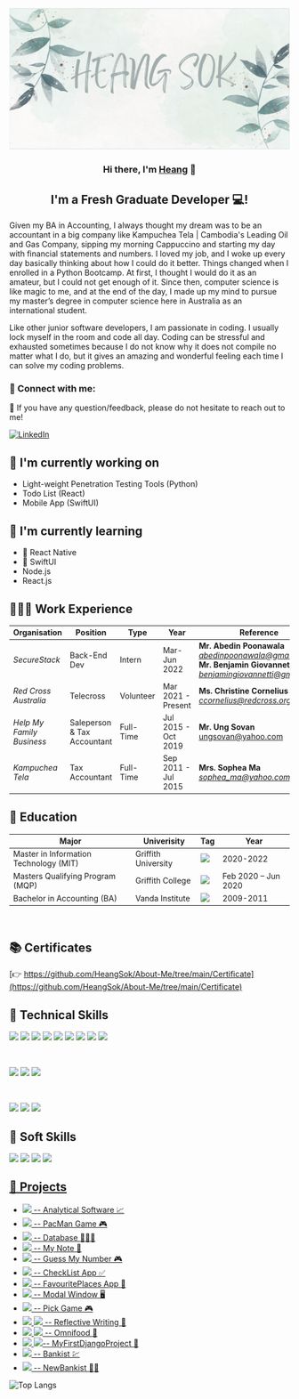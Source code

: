 <p align="center">
<img href="https://heangsok.github.io/myFirstWeb/project.html" target="_blank" width="1000" alt="my banner" src="https://github.com/HeangSok/About-Me/blob/main/Certificate/cover-page.png">

</p>


<h3 align="center">
Hi there, I'm <a href="https://github.com/HeangSok/About-Me" target="_blank">Heang</a> 👋
</h3>

<h2 align="center">
I'm a Fresh Graduate Developer 💻!
</h2> 

<p> Given my BA in Accounting, I always thought my dream was to be an accountant in a big company like Kampuchea Tela | Cambodia's Leading Oil and Gas Company, sipping my morning Cappuccino and starting my day with financial statements and numbers. I loved my job, and I woke up every day basically thinking about how I could do it better. Things changed when I enrolled in a Python Bootcamp. At first, I thought I would do it as an amateur, but I could not get enough of it. Since then, computer science is like magic to me, and at the end of the day, I made up my mind to pursue my master’s degree in computer science here in Australia as an international student.

Like other junior software developers, I am passionate in coding. I usually lock myself in the room and code all day. Coding can be stressful and exhausted sometimes because I do not know why it does not compile no matter what I do, but it gives an amazing and wonderful feeling each time I can solve my coding problems. 
</p>



### 🤝 Connect with me:

💬 If you have any question/feedback, please do not hesitate to reach out to me!

[![LinkedIn](https://img.shields.io/badge/linkedin-%230077B5.svg?style=for-the-badge&logo=linkedin&logoColor=white)](https://www.linkedin.com/in/heang-sok-07848420a/)

## 🔭 I'm currently working on

- Light-weight Penetration Testing Tools (Python)
- Todo List (React)
- Mobile App (SwiftUI)

## 🌱 I'm currently learning

- 📱 React Native
- 📱 SwiftUI
- Node.js
- React.js 

## 👨🏻‍💻 Work Experience

| **Organisation** | **Position** | **Type** | **Year** | Reference |
| ------------- | ------------- | ------------- | ------------- | ------------- |
| *SecureStack* | Back-End Dev | Intern | Mar-Jun 2022 | **Mr. Abedin Poonawala** </br> *abedinpoonawala@gmail.com* </br> **Mr. Benjamin Giovannetti** </br> *benjamingiovannetti@gmail.com*|
| *Red Cross Australia* | Telecross | Volunteer | Mar 2021 - Present | **Ms. Christine Cornelius** </br> *ccornelius@redcross.org.au* |
| *Help My Family Business* | Saleperson & Tax Accountant | Full-Time | Jul 2015 - Oct 2019 | **Mr. Ung Sovan** </br> ungsovan@yahoo.com |
| *Kampuchea Tela* | Tax Accountant | Full-Time | Sep 2011 - Jul 2015 | **Mrs. Sophea Ma** </br> *sophea_ma@yahoo.com* |

## 📐 Education

| **Major** | **Univerisity** | **Tag** | **Year** |
| ------------- | ------------- | ------------- | ------------- |
| Master in Information Technology (MIT)| Griffith University  | ![](https://img.shields.io/badge/-Australia-red) | 2020-2022 |
| Masters Qualifying Program (MQP) | Griffith College | ![](https://img.shields.io/badge/-Australia-red) | Feb 2020 – Jun 2020 |
| Bachelor in Accounting (BA)| Vanda Institute | ![](https://img.shields.io/badge/-Cambodia-blue) |2009-2011 |

</br>

## 📚 Certificates
[👉 https://github.com/HeangSok/About-Me/tree/main/Certificate](https://github.com/HeangSok/About-Me/tree/main/Certificate)


## 💼 Technical Skills

![](https://img.shields.io/badge/Code-Django-informational?style=flat&logo=django&color=black)
![](https://img.shields.io/badge/Code-Python-informational?style=flat&logo=python&color=blue)
![](https://img.shields.io/badge/Code-React-informational?style=flat&logo=react&color=61DAFB)
![](https://img.shields.io/badge/Code-JavaScript-informational?style=flat&logo=JavaScript&color=F7DF1E)
![](https://img.shields.io/badge/Code-Node.js-informational?style=flat&logo=node.js&color=brightgreen)
![](https://img.shields.io/badge/Code-HTML5-informational?style=flat&logo=HTML5&color=E34F26)
![](https://img.shields.io/badge/Code-PostgreSQL-informational?style=flat&logo=PostgreSQL&color=336791)
![](https://img.shields.io/badge/Code-SQLite-informational?style=flat&logo=SQLite&color=003B57)
![](https://img.shields.io/badge/Code-MySQL-informational?style=flat&logo=mysql&color=blue)

</br>

![](https://img.shields.io/badge/Style-Bootstrap-informational?style=flat&logo=Bootstrap&color=7952B3)
![](https://img.shields.io/badge/Style-CSS3-informational?style=flat&logo=CSS3&color=1572B6)
![](https://img.shields.io/badge/Style-styled--components-informational?style=flat&logo=styled-components&color=DB7093)

</br>

<!-- ![](https://img.shields.io/badge/Tools-Figma-informational?style=flat&logo=Figma&color=F24E1E) -->
<!-- ![](https://img.shields.io/badge/Tools-Heroku-informational?style=flat&logo=Heroku&color=430098) -->
<!-- ![](https://img.shields.io/badge/Tools-Netlify-informational?style=flat&logo=netlify&color=00C7B7) -->
![](https://img.shields.io/badge/Tools-NPM-informational?style=flat&logo=NPM&color=CB3837)
![](https://img.shields.io/badge/Tools-Git-informational?style=flat&logo=Git&color=F05032)
![](https://img.shields.io/badge/Tools-GitHub-informational?style=flat&logo=GitHub&color=181717)

## 🌱  Soft Skills

![](https://img.shields.io/badge/Soft%20Skill-Teamwork-brightgreen)
![](https://img.shields.io/badge/Soft%20Skill-Communication-green)
![](https://img.shields.io/badge/Soft%20Skill-Problem%20Solving-orange)
![](https://img.shields.io/badge/Soft%20Skill-Flexible%20%26%20Adaptable%20-blue)

## [📝 Projects](https://github.com/HeangSok?tab=repositories)

- [![](https://img.shields.io/badge/Code-Python-blue) -- Analytical Software 📈](https://github.com/HeangSok/project-1)
- [![](https://img.shields.io/badge/Code-Python-blue) -- PacMan Game 🎮](https://github.com/HeangSok/project-2)
- [![](https://img.shields.io/badge/Code-MySQL-orange) -- Database 👨🏻‍💻](https://github.com/HeangSok/project-3)
- [![](https://img.shields.io/badge/Code-React-informational?style=flat&logo=react&color=61DAFB) -- My Note 📝](https://github.com/HeangSok/MyFirstReactPoject)
- [![](https://img.shields.io/badge/Code-JavaScript-informational?style=flat&logo=JavaScript&color=F7DF1E) -- Guess My Number 🎮](https://heangsok.github.io/Guess-My-Number-/)
- [![](https://img.shields.io/badge/Code-Swift-red) -- CheckList App ✅](https://github.com/HeangSok/ChecklistApp)
- [![](https://img.shields.io/badge/Code-Swift-red) -- FavouritePlaces App 📍](https://github.com/HeangSok/FavouritePlaces)
- [![](https://img.shields.io/badge/Code-JavaScript-informational?style=flat&logo=JavaScript&color=F7DF1E) -- Modal Window 🖥](https://heangsok.github.io/Modal-Window/)
- [![](https://img.shields.io/badge/Code-JavaScript-informational?style=flat&logo=JavaScript&color=F7DF1E) -- Pick Game 🎮](https://heangsok.github.io/Pick-Game/)
- [![](https://img.shields.io/badge/Code-HTML5-informational?style=flat&logo=HTML5&color=E34F26) ![](https://img.shields.io/badge/Style-CSS3-informational?style=flat&logo=CSS3&color=1572B6) -- Reflective Writing 📝](https://heangsok.github.io/myFirstWeb/index.html)
- [![](https://img.shields.io/badge/Code-HTML5-informational?style=flat&logo=HTML5&color=E34F26) ![](https://img.shields.io/badge/Style-CSS3-informational?style=flat&logo=CSS3&color=1572B6) -- Omnifood 🍏](https://heangsok.github.io/Omnifood/)
- [![](https://img.shields.io/badge/Code-Python-informational?style=flat&logo=python&color=blue) ![](https://img.shields.io/badge/Code-Django-informational?style=flat&logo=django&color=black)-- MyFirstDjangoProject 🐍](https://github.com/HeangSok/Django-with-DennisIvy.git)
- [![](https://img.shields.io/badge/Code-JavaScript-informational?style=flat&logo=JavaScript&color=F7DF1E) -- Bankist 💹](https://heangsok.github.io/Bankist/)
- [![](https://img.shields.io/badge/Code-JavaScript-informational?style=flat&logo=JavaScript&color=F7DF1E) -- NewBankist 🧑‍💻](https://heangsok.github.io/NewBankist/)



![Top Langs](https://github-readme-stats.vercel.app/api/top-langs/?username=HeangSok&layout=compact)
